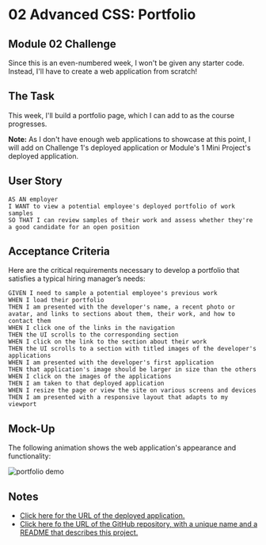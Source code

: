 # 02 Advanced CSS: Portfolio
## Module 02 Challenge

Since this is an even-numbered week, I won't be given any starter code. Instead, I'll have to create a web application from scratch! 

## The Task

This week, I'll build a portfolio page, which I can add to as the course progresses.  


**Note:** As I don't have enough web applications to showcase at this point, I will add on Challenge 1's deployed application or Module's 1 Mini Project's deployed application.


## User Story

```
AS AN employer
I WANT to view a potential employee's deployed portfolio of work samples
SO THAT I can review samples of their work and assess whether they're a good candidate for an open position
```


## Acceptance Criteria

Here are the critical requirements necessary to develop a portfolio that satisfies a typical hiring manager’s needs:

```
GIVEN I need to sample a potential employee's previous work
WHEN I load their portfolio
THEN I am presented with the developer's name, a recent photo or avatar, and links to sections about them, their work, and how to contact them
WHEN I click one of the links in the navigation
THEN the UI scrolls to the corresponding section
WHEN I click on the link to the section about their work
THEN the UI scrolls to a section with titled images of the developer's applications
WHEN I am presented with the developer's first application
THEN that application's image should be larger in size than the others
WHEN I click on the images of the applications
THEN I am taken to that deployed application
WHEN I resize the page or view the site on various screens and devices
THEN I am presented with a responsive layout that adapts to my viewport
```


## Mock-Up

The following animation shows the web application's appearance and functionality:

![portfolio demo](./assets/images/demo.gif)


## Notes

* [Click here for the URL of the deployed application.](https://badrulborhanudin.github.io/portfolio)
* [Click here fo the URL of the GitHub repository, with a unique name and a README that describes this project.](https://github.com/BadrulBorhanudin/portfolio)
